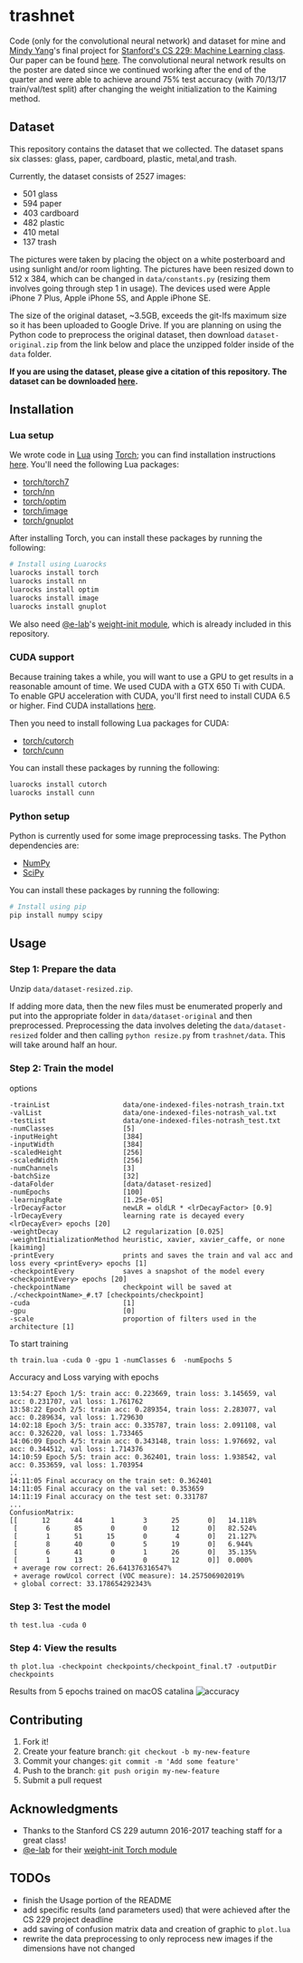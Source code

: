 # trashnet
Code (only for the convolutional neural network) and dataset for mine and [Mindy Yang](http://github.com/yangmindy4)'s final project for [Stanford's CS 229: Machine Learning class](http://cs229.stanford.edu). Our paper can be found [here](https://cs229.stanford.edu/proj2016/report/ThungYang-ClassificationOfTrashForRecyclabilityStatus-report.pdf). The convolutional neural network results on the poster are dated since we continued working after the end of the quarter and  were able to achieve around 75% test accuracy (with 70/13/17 train/val/test split) after changing the weight initialization to the Kaiming method.

## Dataset
This repository contains the dataset that we collected. The dataset spans six classes: 
glass,  paper,  cardboard, plastic,  metal,and trash. 

Currently, the dataset consists of 2527 images:
- 501 glass
- 594 paper
- 403 cardboard
- 482 plastic
- 410 metal
- 137 trash

The pictures were taken by placing the object on a white posterboard and using sunlight and/or room lighting. The pictures have been resized down to 512 x 384, which can be changed in `data/constants.py` (resizing them involves going through step 1 in usage). The devices used were Apple iPhone 7 Plus, Apple iPhone 5S, and Apple iPhone SE.

The size of the original dataset, ~3.5GB, exceeds the git-lfs maximum size so it has been uploaded to Google Drive. If you are planning on using the Python code to preprocess the original dataset, then download `dataset-original.zip` from the link below and place the unzipped folder inside of the `data` folder.

**If you are using the dataset, please give a citation of this repository. The dataset can be downloaded [here](https://huggingface.co/datasets/garythung/trashnet).**

## Installation

### Lua setup
We wrote code in [Lua](http://lua.org) using [Torch](http://torch.ch); you can find installation instructions
[here](http://torch.ch/docs/getting-started.html). You'll need the following Lua packages:

- [torch/torch7](http://github.com/torch/torch7)
- [torch/nn](http://github.com/torch/nn)
- [torch/optim](http://github.com/torch/optim)
- [torch/image](http://github.com/torch/image)
- [torch/gnuplot](http://github.com/torch/gnuplot)

After installing Torch, you can install these packages by running the following:

```bash
# Install using Luarocks
luarocks install torch
luarocks install nn
luarocks install optim
luarocks install image
luarocks install gnuplot
```

We also need [@e-lab](http://github.com/e-lab)'s [weight-init module](http://github.com/e-lab/torch-toolbox/blob/master/Weight-init/weight-init.lua), which is already included in this repository.

### CUDA support
Because training takes a while, you will want to use a GPU to get results in a reasonable amount of time. 
We used CUDA with a GTX 650 Ti with CUDA. To enable GPU acceleration with CUDA, you'll first need to install CUDA 6.5 or higher. 
Find CUDA installations [here](http://developer.nvidia.com/cuda-downloads).

Then you need to install following Lua packages for CUDA:
- [torch/cutorch](http://github.com/torch/cutorch)
- [torch/cunn](http://github.com/torch/cunn)

You can install these packages by running the following:

```bash
luarocks install cutorch
luarocks install cunn
```

### Python setup
Python is currently used for some image preprocessing tasks. The Python dependencies are:
- [NumPy](http://numpy.org)
- [SciPy](http://scipy.org)

You can install these packages by running the following:

```bash
# Install using pip
pip install numpy scipy
```

## Usage

### Step 1: Prepare the data
Unzip `data/dataset-resized.zip`.

If adding more data, then the new files must be enumerated properly and put into the appropriate folder in `data/dataset-original` and then preprocessed. 
Preprocessing the data involves deleting the `data/dataset-resized` folder and then calling `python resize.py` from `trashnet/data`. This will take around half an hour.

### Step 2: Train the model

options 

    -trainList                  data/one-indexed-files-notrash_train.txt
    -valList                    data/one-indexed-files-notrash_val.txt
    -testList                   data/one-indexed-files-notrash_test.txt
    -numClasses                 [5]
    -inputHeight                [384]
    -inputWidth                 [384]
    -scaledHeight               [256]
    -scaledWidth                [256]
    -numChannels                [3]
    -batchSize                  [32]
    -dataFolder                 [data/dataset-resized]
    -numEpochs                  [100]
    -learningRate               [1.25e-05]
    -lrDecayFactor              newLR = oldLR * <lrDecayFactor> [0.9]
    -lrDecayEvery               learning rate is decayed every <lrDecayEver> epochs [20]
    -weightDecay                L2 regularization [0.025]
    -weightInitializationMethod heuristic, xavier, xavier_caffe, or none [kaiming]
    -printEvery                 prints and saves the train and val acc and loss every <printEvery> epochs [1]
    -checkpointEvery            saves a snapshot of the model every <checkpointEvery> epochs [20]
    -checkpointName             checkpoint will be saved at ./<checkpointName>_#.t7 [checkpoints/checkpoint]
    -cuda                       [1]
    -gpu                        [0]
    -scale                      proportion of filters used in the architecture [1]

To start training 
```
th train.lua -cuda 0 -gpu 1 -numClasses 6  -numEpochs 5
```
Accuracy and Loss varying with epochs
```
13:54:27 Epoch 1/5: train acc: 0.223669, train loss: 3.145659, val acc: 0.231707, val loss: 1.761762    
13:58:22 Epoch 2/5: train acc: 0.289354, train loss: 2.283077, val acc: 0.289634, val loss: 1.729630    
14:02:18 Epoch 3/5: train acc: 0.335787, train loss: 2.091108, val acc: 0.326220, val loss: 1.733465    
14:06:09 Epoch 4/5: train acc: 0.343148, train loss: 1.976692, val acc: 0.344512, val loss: 1.714376 
14:10:59 Epoch 5/5: train acc: 0.362401, train loss: 1.938542, val acc: 0.353659, val loss: 1.703954  
..
14:11:05 Final accuracy on the train set: 0.362401      
14:11:05 Final accuracy on the val set: 0.353659        
14:11:19 Final accuracy on the test set: 0.331787 
...
ConfusionMatrix:
[[      12      44       1       3      25       0]   14.118% 
 [       6      85       0       0      12       0]   82.524% 
 [       1      51      15       0       4       0]   21.127% 
 [       8      40       0       5      19       0]   6.944% 
 [       6      41       0       1      26       0]   35.135% 
 [       1      13       0       0      12       0]]  0.000% 
 + average row correct: 26.641376316547% 
 + average rowUcol correct (VOC measure): 14.257506902019% 
 + global correct: 33.178654292343%
```

### Step 3: Test the model
```
th test.lua -cuda 0
```

### Step 4: View the results
```
th plot.lua -checkpoint checkpoints/checkpoint_final.t7 -outputDir checkpoints
```
Results from 5 epochs trained on macOS catalina
![accuracy](outputs/accuracy.png)


## Contributing
1. Fork it!
2. Create your feature branch: `git checkout -b my-new-feature`
3. Commit your changes: `git commit -m 'Add some feature'`
4. Push to the branch: `git push origin my-new-feature`
5. Submit a pull request

## Acknowledgments
- Thanks to the Stanford CS 229 autumn 2016-2017 teaching staff for a great class!
- [@e-lab](http://github.com/e-lab) for their [weight-init Torch module](http://github.com/e-lab/torch-toolbox/blob/master/Weight-init/weight-init.lua)

## TODOs
- finish the Usage portion of the README
- add specific results (and parameters used) that were achieved after the CS 229 project deadline
- add saving of confusion matrix data and creation of graphic to `plot.lua`
- rewrite the data preprocessing to only reprocess new images if the dimensions have not changed
